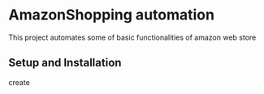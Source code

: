 # AmazonShopping automation

This project automates some of basic functionalities of amazon web store

## Setup and Installation

create